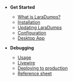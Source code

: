 - **Get Started**
  - [What is LaraDumps?](laravel/get-started/what-is-laradumps.md "What is LaraDumps?")
  - [Installation](laravel/get-started/installation.md "Installation")
  - [Updating LaraDumps](laravel/get-started/updating-laradumps.md "Updating LaraDumps")
  - [Configuration](laravel/get-started/configuration.md "Configuration")
  - [Desktop App](laravel/get-started/desktop-app.md "Desktop App")

- **Debugging**
  - [Usage](laravel/debug/usage.md "Usage")
  - [Livewire](laravel/debug/livewire.md "Livewire")
  - [Deploying to production](laravel/debug/deploying-to-production.md "Deploying to production")
  - [Reference sheet](laravel/debug/reference-sheet.md "Reference sheet")
